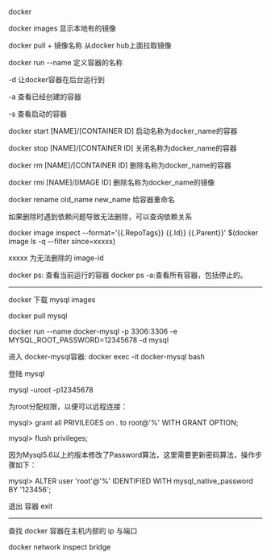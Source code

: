 docker 

docker images   显示本地有的镜像

docker pull + 镜像名称   从docker hub上面拉取镜像

docker run
   --name 定义容器的名称

   -d 让docker容器在后台运行到

   -a 查看已经创建的容器

   -s 查看启动的容器

docker start [NAME]/[CONTAINER ID]  启动名称为docker_name的容器

docker stop [NAME]/[CONTAINER ID]   关闭名称为docker_name的容器

docker rm  [NAME]/[CONTAINER ID]    删除名称为docker_name的容器

docker rmi [NAME]/[IMAGE ID]        删除名称为docker_name的镜像
 
docker rename old_name new_name     给容器重命名

如果删除时遇到依赖问题导致无法删除，可以查询依赖关系

docker image inspect --format='{{.RepoTags}} {{.Id}} {{.Parent}}' $(docker image ls -q --filter since=xxxxx)

xxxxx 为无法删除的 image-id

docker ps: 查看当前运行的容器
docker ps -a:查看所有容器，包括停止的。


************

docker 下载 mysql images

docker pull mysql

docker run --name docker-mysql -p 3306:3306 -e MYSQL_ROOT_PASSWORD=12345678 -d mysql

进入 docker-mysql容器: docker exec -it docker-mysql bash

登陆 mysql

mysql -uroot -p12345678

为root分配权限，以便可以远程连接：

mysql> grant all PRIVILEGES on *.* to root@'%' WITH GRANT OPTION;

mysql> flush privileges;

因为Mysql5.6以上的版本修改了Password算法，这里需要更新密码算法，操作步骤如下：

mysql> ALTER user 'root'@'%' IDENTIFIED WITH mysql_native_password BY '123456';

退出 容器 exit

***************

查找 docker 容器在主机内部的 ip 与端口

docker network inspect bridge
